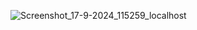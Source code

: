 ![Screenshot_17-9-2024_115259_localhost](https://github.com/user-attachments/assets/43e8819a-f304-4213-a74d-58eb99e80e49)
